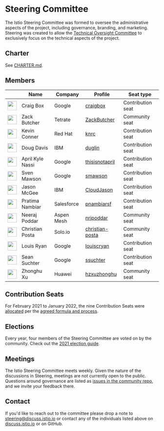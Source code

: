# Steering Committee

The Istio Steering Committee was formed to oversee the administrative aspects of the project, including governance, branding, and marketing.
Steering was created to allow the [Technical Oversight Committee](../TECH-OVERSIGHT-COMMITTEE.md) to exclusively focus on the technical aspects of the project.

## Charter

See [CHARTER.md](CHARTER.md).

## Members

&nbsp; | Name | Company | Profile | Seat type
---|---|---|---|---
<img width="30px" src="https://avatars0.githubusercontent.com/u/132510?s=460&v=4"> | Craig Box | Google | [craigbox](https://github.com/craigbox) | Contribution seat
<img width="30px" src="https://avatars2.githubusercontent.com/u/1923135?s=400&u=5c04620901ef2b402be16677f1cae3c5d376bea0&v=4"> | Zack Butcher | Tetrate | [ZackButcher](https://github.com/ZackButcher) | Community seat
<img width="30px" src="https://events.istio.io/istiocon-2021/images/organizers/kevin-conner.jpg"> | Kevin Conner | Red Hat | [knrc](https://github.com/knrc) | Contribution seat
<img width="30px" src="https://cdn.thenewstack.io/media/2016/04/Doug-Davis-photo.jpeg"> | Doug Davis | IBM | [duglin](https://github.com/duglin) | Contribution seat
<img width="30px" src="https://avatars.githubusercontent.com/u/8482383?v=4"> | April Kyle Nassi | Google | [thisisnotapril](https://github.com/thisisnotapril) | Contribution seat
<img width="30px" src="https://avatars0.githubusercontent.com/u/1562325?s=400&v=4"> | Sven Mawson | Google | [smawson](https://github.com/smawson) | Contribution seat
<img width="30px" src="https://avatars.githubusercontent.com/u/17597872?s=460&u=e94e38992c92a7a9e57ae0797ef74799e2e2e201&v=4"> | Jason McGee | IBM | [CloudJason](https://github.com/CloudJason) | Contribution seat
<img width="30px" src="https://events.istio.io/istiocon-2021/images/speakers/pratima-nambiar.jpg"> | Pratima Nambiar | Salesforce | [pnambiarsf](https://github.com/pnambiarsf) | Contribution seat
<img width="30px" src="https://avatars3.githubusercontent.com/u/12534779?s=460&v=4"> | Neeraj Poddar | Aspen Mesh | [nrjpoddar](https://github.com/nrjpoddar) | Community seat
<img width="30px" src="https://avatars0.githubusercontent.com/u/53201?s=400&v=4"> | Christian Posta | Solo.io | [christian-posta](https://github.com/christian-posta) | Community seat
<img width="30px" src="https://pbs.twimg.com/profile_images/838075233445695489/o2eAYJAV_400x400.jpg"> | Louis Ryan | Google | [louiscryan](https://github.com/louiscryan) | Contribution seat
<img width="30px" src="https://avatars3.githubusercontent.com/u/1934555?s=400&v=4">  | Sean Suchter | Google | [ssuchter](https://github.com/ssuchter) | Contribution seat
<img width="30px" src="https://avatars1.githubusercontent.com/u/13374016?s=400&u=4e398f074b2df4b74dfca18b8654b1666f1ae9ae&v=4"> | Zhonghu Xu | Huawei | [hzxuzhonghu](https://github.com/hzxuzhonghu) | Community seat

## Contribution Seats

For February 2021 to January 2022, the nine Contribution Seats were [allocated](https://docs.google.com/spreadsheets/d/1Dt-h9s8G7Wyt4r16ZVqcmdWXDuCaPC0kPS21BuAfCL8/edit#gid=0) per the [agreed formula and process](CONTRIBUTION-FORMULA.md).

## Elections

Every year, four members of the Steering Committee are voted on by the community.  Check out the [2021 election guide](elections/2021/).

## Meetings

The Istio Steering Committee meets weekly.
Given the nature of the discussions in Steering, meetings are not currently open to the public. Questions around governance are listed as [issues in the community repo](https://github.com/istio/community/labels/steering-governance), and we invite your feedback there.

## Contact

If you'd like to reach out to the committee please drop a note to
[steering@discuss.istio.io](mailto:steering@discuss.istio.io) or contact any
of the individuals listed above on [discuss.istio.io](https://discuss.istio.io)
or on GitHub.
